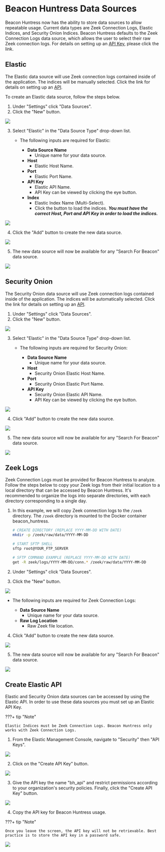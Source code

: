 # Beacon Huntress <a name="datasource"></a>Data Sources

Beacon Huntress now has the ability to store data sources to allow repeatable usage. Current data types are Zeek Connection Logs, Elastic Indices, and Security Onion Indices. Beacon Huntress defaults to the Zeek Connection Logs data source, which allows the user to select their raw Zeek connection logs. For details on setting up an [API Key](#api), please click the link.

## <a name="elastic"></a>**Elastic**

The Elastic data source will use Zeek connection logs contained inside of the application. The indices will be manually selected. Click the link for details on setting up an [API](#api).

To create an Elastic data source, follow the steps below.

1. Under "Settings" click "Data Sources".
2. Click the "New" button.

![](../assets/img/bh/datasources.png)

3. Select "Elastic" in the "Data Source Type" drop-down list.

   - The following inputs are required for Elastic:

     - **Data Source Name**
       - Unique name for your data source.<br>
     - **Host**
       - Elastic Host Name.<br>
     - **Port**
       - Elastic Port Name.<br>
     - **API Key**
       - Elastic API Name.<br>
       - API Key can be viewed by clicking the eye button.
     - **Index**
       - Elastic Index Name (Multi-Select).<br>
       - Click the button to load the indices. <b><i>You must have the correct Host, Port and API Key in order to load the indices.</b></i>

![](../assets/img/bh/ds_elastic.png)

4. Click the "Add" button to create the new data source.

![](../assets/img/bh/new_es_ds.png)

5. The new data source will now be available for any "Search For Beacon" data source.

![](../assets/img/bh/es_search.png)

## <a name="seconion"></a>**Security Onion**

The Security Onion data source will use Zeek connection logs contained inside of the application. The indices will be automatically selected. Click the link for details on setting up an [API](#api).

1. Under "Settings" click "Data Sources".
2. Click the "New" button.

![](../assets/img/bh/ds_page.png)

3. Select "Elastic" in the "Data Source Type" drop-down list.

   - The following inputs are required for Security Onion:

     - **Data Source Name**
       - Unique name for your data source.<br>
     - **Host**
       - Security Onion Elastic Host Name.<br>
     - **Port**
       - Security Onion Elastic Port Name.<br>
     - **API Key**
       - Security Onion Elastic API Name.<br>
       - API Key can be viewed by clicking the eye button.

![](../assets/img/bh/ds_seconion.png)

4. Click "Add" button to create the new data source.

![](../assets/img/bh/new_so_ds.png)

5. The new data source will now be available for any "Search For Beacon" data source.

![](../assets/img/bh/so_search.png)

## <a name="zeek"></a>**Zeek Logs**

Zeek Connection Logs must be provided for Beacon Huntress to analyze. Follow the steps below to copy your Zeek logs from their initial location to a local directory that can be accessed by Beacon Huntress. It's recommended to organize the logs into separate directories, with each directory corresponding to a single day.

1. In this example, we will copy Zeek connection logs to the `/zeek` directory. The `/zeek` directory is mounted to the Docker container beacon_huntress.

   ```bash
   # CREATE DIRECTORY (REPLACE YYYY-MM-DD WITH DATE)
   mkdir -p /zeek/raw/data/YYYY-MM-DD

   # START SFTP SHELL
   sftp root@YOUR_FTP_SERVER

   # SFTP COMMAND EXAMPLE (REPLACE YYYY-MM-DD WITH DATE)
   get -R zeek/logs/YYYY-MM-DD/conn.* /zeek/raw/data/YYYY-MM-DD
   ```

2. Under "Settings" click "Data Sources".
3. Click the "New" button.

![](../assets/img/bh/ds_zeek.png)

- The following inputs are required for Zeek Connection Logs:

  - **Data Source Name**
    - Unique name for your data source.<br>
  - **Raw Log Location**
    - Raw Zeek file location.<br>

4. Click "Add" button to create the new data source.

![](../assets/img/bh/new_zeek_ds.png)

5. The new data source will now be available for any "Search For Beacon" data source.

![](../assets/img/bh/zeek_search.png)

## <a name="api"></a>**Create Elastic API**

Elastic and Security Onion data sources can be accessed by using the Elastic API. In order to use these data sources you must set up an Elastic API Key.

???+ tip "Note"

    Elastic Indices must be Zeek Connection Logs. Beacon Huntress only works with Zeek Connection Logs.

1. From the Elastic Management Console, navigate to "Security" then "API Keys".

![](../assets/img/bh/e_api.png)

2. Click on the "Create API Key" button.

![](../assets/img/bh/e_api_create.png)

3. Give the API key the name "bh_api" and restrict permissions according to your organization's security policies. Finally, click the "Create API Key" button.

![](../assets/img/bh/e_api_name.png)

4. Copy the API key for Beacon Huntress usage.

???+ tip "Note"

    Once you leave the screen, the API key will not be retrievable. Best practice is to store the API key in a password safe.

![](../assets/img/bh/e_api_key.png)
